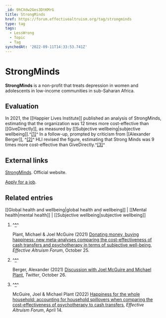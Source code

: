 ```yaml
---
_id: 9hCXdw2Ges3DtKMrG
title: StrongMinds
href: https://forum.effectivealtruism.org/tag/strongminds
type: tag
tags:
  - LessWrong
  - Topic
  - Tag
synchedAt: '2022-09-11T14:33:53.741Z'
---
```

# StrongMinds

**StrongMinds** is a non-profit that treats depression in women and adolescents in low-income communities in sub-Saharan Africa.

Evaluation
----------

In 2021, the [[Happier Lives Institute]] published an analysis of StrongMinds, estimating that the organization was 12 times more cost-effective than [[GiveDirectly]], as measured by [[Subjective wellbeing|subjective wellbeing]].^[\[1\]](#fnkqefquybbu)^ In a follow-up, prompted by criticism from [[Alexander Berger]], ^[\[2\]](#fnm58apu7am8d)^ HLI revised the figure, estimating that Strong Minds was 9 times more cost-effective than GiveDirectly.^[\[3\]](#fne9f4obzjaqt)^

External links
--------------

[StrongMinds](https://strongminds.org/). Official website.

[Apply for a job](https://strongminds.org/strongminds-history/job-vacancies/).

Related entries
---------------

[[Global health and wellbeing|global health and wellbeing]] | [[Mental health|mental health]] | [[Subjective wellbeing|subjective wellbeing]]

1.  ^**[^](#fnrefkqefquybbu)**^
    
    Plant, Michael & Joel McGuire (2021) [Donating money, buying happiness: new meta-analyses comparing the cost-effectiveness of cash transfers and psychotherapy in terms of subjective well-being](https://forum.effectivealtruism.org/posts/mY4pZSwvFCDsjorJX/donating-money-buying-happiness-new-meta-analyses-comparing), *Effective Altruism Forum*, October 25.
    
2.  ^**[^](#fnrefm58apu7am8d)**^
    
    Berger, Alexander (2021) [Discussion with Joel McGuire and Michael Plant](http://web.archive.org/web/20211028135434/https://twitter.com/albrgr/status/1453721539652718605), *Twitter*, October 26.
    
3.  ^**[^](#fnrefe9f4obzjaqt)**^
    
    McGuire, Joel & Michael Plant (2022) [Happiness for the whole household: accounting for household spillovers when comparing the cost-effectiveness of psychotherapy to cash transfers](https://forum.effectivealtruism.org/posts/zCD98wpPt3km8aRGo/happiness-for-the-whole-household-accounting-for-household), *Effective Altruism Forum*, April 14.